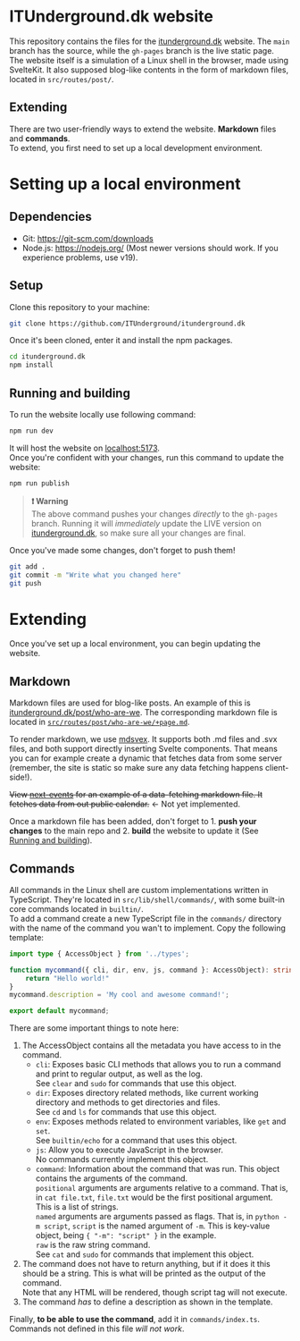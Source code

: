 # ITUnderground.dk website  
This repository contains the files for the [itunderground.dk](https://itunderground.dk) website. The `main` branch has the source, while the `gh-pages` branch is the live static page.  
The website itself is a simulation of a Linux shell in the browser, made using SvelteKit. It also supposed blog-like contents in the form of markdown files, located in `src/routes/post/`.  
  
## Extending  
There are two user-friendly ways to extend the website. **Markdown** files and **commands**.  
To extend, you first need to set up a local development environment.  
  
# Setting up a local environment  
## Dependencies  
* Git: https://git-scm.com/downloads
* Node.js: https://nodejs.org/ (Most newer versions should work. If you experience problems, use v19).  
  
## Setup  
Clone this repository to your machine:  
```bash
git clone https://github.com/ITUnderground/itunderground.dk
```
Once it's been cloned, enter it and install the npm packages.
```bash
cd itunderground.dk
npm install
```
  
## Running and building  
To run the website locally use following command:  
```bash
npm run dev
```
It will host the website on [localhost:5173](http://localhost:5173).  
Once you're confident with your changes, run this command to update the website:  
```bash
npm run publish
```
> **❗ Warning**  
> The above command pushes your changes *directly* to the `gh-pages` branch. Running it will *immediately* update the LIVE version on [itunderground.dk](https://itunderground.dk), so make sure all your changes are final.  
  
Once you've made some changes, don't forget to push them!  
```bash
git add .
git commit -m "Write what you changed here"
git push
```
# Extending  
Once you've set up a local environment, you can begin updating the website.  
## Markdown  
Markdown files are used for blog-like posts. An example of this is [itunderground.dk/post/who-are-we](https://itunderground.dk/post/who-are-we). The corresponding markdown file is located in [`src/routes/post/who-are-we/+page.md`](./src/routes/post/who-are-we/+page.md).  
  
To render markdown, we use [mdsvex](https://mdsvex.com/). It supports both .md files and .svx files, and both support directly inserting Svelte components. That means you can for example create a dynamic that fetches data from some server (remember, the site is static so make sure any data fetching happens client-side!).  
  
~~View [next-events](src/routes/post/next-events/%2Bpage.md) for an example of a data-fetching markdown file. It fetches data from out public calendar.~~ <- Not yet implemented.  
  
Once a markdown file has been added, don't forget to 1. **push your changes** to the main repo and 2. **build** the website to update it (See [Running and building](#running-and-building)).  
  
## Commands  
All commands in the Linux shell are custom implementations written in TypeScript. They're located in `src/lib/shell/commands/`, with some built-in core commands located in `builtin/`.  
To add a command create a new TypeScript file in the `commands/` directory with the name of the command you wan't to implement. Copy the following template:  
```ts
import type { AccessObject } from '../types';

function mycommand({ cli, dir, env, js, command }: AccessObject): string {
    return "Hello world!"
}
mycommand.description = 'My cool and awesome command!';

export default mycommand;
```
  
There are some important things to note here:  
1. The AccessObject contains all the metadata you have access to in the command.  
    * `cli`: Exposes basic CLI methods that allows you to run a command and print to regular output, as well as the log.  
    See `clear` and `sudo` for commands that use this object.  
    * `dir`: Exposes directory related methods, like current working directory and methods to get directories and files.  
    See `cd` and `ls` for commands that use this object.  
    * `env`: Exposes methods related to environment variables, like `get` and `set`.  
    See `builtin/echo` for a command that uses this object.  
    * `js`: Allow you to execute JavaScript in the browser.  
    No commands currently implement this object.  
    * `command`: Information about the command that was run. This object contains the arguments of the command.  
    `positional` arguments are arguments relative to a command. That is, in `cat file.txt`, `file.txt` would be the first positional argument. This is a list of strings.  
    `named` arguments are arguments passed as flags. That is, in `python -m script`, `script` is the named argument of `-m`. This is key-value object, being `{ "-m": "script" }` in the example.  
    `raw` is the raw string command.  
    See `cat` and `sudo` for commands that implement this object.  
2. The command does not have to return anything, but if it does it this should be a string. This is what will be printed as the output of the command.  
Note that any HTML will be rendered, though script tag will not execute.  
3. The command *has* to define a description as shown in the template.  
  
Finally, **to be able to use the command**, add it in `commands/index.ts`. Commands not defined in this file *will not work*.  
